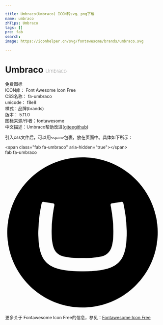 ```yaml
---

title: Umbraco(Umbraco) ICON转svg、png下载
name: umbraco
zhTips: Umbraco
tags: []
pre: fab
search: 
image: https://iconhelper.cn/svg/fontawesome/brands/umbraco.svg

---
```


# Umbraco  <small style="font-size: 60%;font-weight: 100">Umbraco</small>


<div class="detail-page">
<p>
<span><span class="badge-success badge">免费图标</span> </span>
<br/>
<span>
ICON库：
<span class="badge-secondary badge">Font Awesome Icon Free</span> 
</span>
<br/>
<span>
CSS名称：
<span class="badge-secondary badge">fa-umbraco</span> 
</span>
<br/>
<span>
unicode：
<span class="badge-secondary badge">f8e8</span> 
<copy-btn content='f8e8' btn-title=""></copy-btn>
<copy-btn :content='String.fromCodePoint(parseInt("f8e8", 16))' btn-title="复制U"></copy-btn>
</span><br/><span>样式：<span class="badge-light badge">品牌(brands)</span></span>
<br/>
<span>
版本：
<span class="badge-secondary badge">5.11.0</span> 
</span>
<br/>
<span>图标来源/作者：<span class="badge-light badge">fontawesome</span></span> 
<br/>
<span class="zh-detail">中文描述：<span class="badge-primary badge">Umbraco</span><span class="help-link"><span>帮助改进</span>(<a href="https://gitee.com/liuwave/icon-helper/edit/master/json/fontawesome/brands/umbraco.json" target="_blank" rel="noopener noreferrer">gitee</a><a href="https://github.com/liuwave/icon-helper/edit/master/json/fontawesome/brands/umbraco.json" target="_blank" rel="noopener noreferrer">github</a></span>)</span><br/>
</p>
</div>
<div class="alert alert-dark">
  <i class="fab fa-umbraco fa-xs"></i>
  <i class="fab fa-umbraco fa-sm"></i>
  <i class="fab fa-umbraco fa-lg"></i>
  <i class="fab fa-umbraco fa-2x"></i>
  <i class="fab fa-umbraco fa-3x"></i>
  <i class="fab fa-umbraco fa-5x"></i>
  <i class="fab fa-umbraco fa-7x"></i>
</div>
<div>
  <p>引入css文件后，可以用<code>&lt;span&gt;</code>包裹，放在页面中。具体如下所示：    
  </p>
  <div class="alert alert-primary" style="font-size: 14px">
    &lt;span class="fab fa-umbraco" aria-hidden="true"&gt;&lt;/span&gt;
    <copy-btn content='<span class="fab fa-umbraco" aria-hidden="true"></span>'></copy-btn>
  </div>
  <div class="alert alert-secondary">
    <i class="fab fa-umbraco"
    style="font-size: 24px"
    aria-hidden="true"></i> fab fa-umbraco
    <copy-btn content="fab fa-umbraco" btn-title="复制图标名称"></copy-btn>
  </div>
</div>
<div id="svg" class="svg-wrap">
<svg xmlns="http://www.w3.org/2000/svg" viewBox="0 0 510 512"><path d="M255.35 8C118.36 7.83 7.14 118.72 7 255.68c-.07 137 111 248.2 248 248.27 136.85 0 247.82-110.7 248-247.67S392.34 8.17 255.35 8zm145 266q-1.14 40.68-14 65t-43.51 35q-30.61 10.7-85.45 10.47h-4.6q-54.78.22-85.44-10.47t-43.52-35q-12.85-24.36-14-65a224.81 224.81 0 0 1 0-30.71 418.37 418.37 0 0 1 3.6-43.88c1.88-13.39 3.57-22.58 5.4-32 1-4.88 1.28-6.42 1.82-8.45a5.09 5.09 0 0 1 4.9-3.89h.69l32 5a5.07 5.07 0 0 1 4.16 5 5 5 0 0 1 0 .77l-1.7 8.78q-2.41 13.25-4.84 33.68a380.62 380.62 0 0 0-2.64 42.15q-.28 40.43 8.13 59.83a43.87 43.87 0 0 0 31.31 25.18A243 243 0 0 0 250 340.6h10.25a242.64 242.64 0 0 0 57.27-5.16 43.86 43.86 0 0 0 31.15-25.23q8.53-19.42 8.13-59.78a388 388 0 0 0-2.6-42.15q-2.48-20.38-4.89-33.68l-1.69-8.78a5 5 0 0 1 0-.77 5 5 0 0 1 4.2-5l32-5h.82a5 5 0 0 1 4.9 3.89c.55 2.05.81 3.57 1.83 8.45 1.82 9.62 3.52 18.78 5.39 32a415.71 415.71 0 0 1 3.61 43.88 228.06 228.06 0 0 1-.04 30.73z"/></svg>
</div>
<detail full-name='fa-umbraco'></detail>

<Vssue title="关于“Umbraco”的评论" />
    
<div><p>更多关于  Fontawesome Icon Free的信息，参见：<a target="_blank" href="https://iconhelper.cn/fontawesome.html">Fontawesome Icon Free</a>
</p></div>

